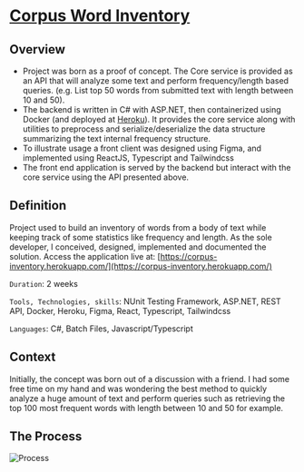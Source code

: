 # [Corpus Word Inventory](https://github.com/KMurphs/word-inventorier)



## Overview

-  Project was born as a proof of concept. The Core service is provided as an API that will analyze some text and perform frequency/length based queries. (e.g. List top 50 words from submitted text with length between 10 and 50).
-  The backend is written in C# with ASP.NET, then containerized using Docker (and deployed at [Heroku](https://corpus-inventory.herokuapp.com/)). It provides the core service along with utilities to preprocess and serialize/deserialize the data structure summarizing the text internal frequency structure.
-  To illustrate usage a front client was designed using Figma, and implemented using ReactJS, Typescript and Tailwindcss
-  The front end application is served by the backend but interact with the core service using the API presented above.



## Definition

Project used to build an inventory of words from a body of text while keeping track of some statistics like frequency and length. As the sole developer, I conceived, designed, implemented and documented the solution. Access the application live at: [https://corpus-inventory.herokuapp.com/](https://corpus-inventory.herokuapp.com/)

``Duration``: 2 weeks 

``Tools, Technologies, skills``: NUnit Testing Framework, ASP.NET, REST API, Docker, Heroku, Figma, React, Typescript, Tailwindcss

``Languages``: C#, Batch Files, Javascript/Typescript



## Context

Initially, the concept was born out of a discussion with a friend. I had some free time on my hand and was wondering the best method to quickly analyze a huge amount of text and perform queries such as retrieving the top 100 most frequent words with length between 10 and 50 for example.


## The Process

![Process](https://github.com/KMurphs/word-inventorier/blob/master/docs/Process.png "Development and Design Process")
